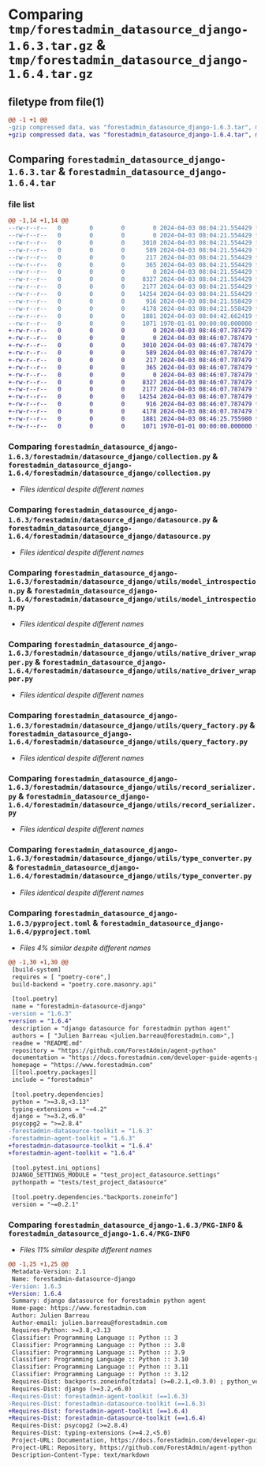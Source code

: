 # Comparing `tmp/forestadmin_datasource_django-1.6.3.tar.gz` & `tmp/forestadmin_datasource_django-1.6.4.tar.gz`

## filetype from file(1)

```diff
@@ -1 +1 @@
-gzip compressed data, was "forestadmin_datasource_django-1.6.3.tar", max compression
+gzip compressed data, was "forestadmin_datasource_django-1.6.4.tar", max compression
```

## Comparing `forestadmin_datasource_django-1.6.3.tar` & `forestadmin_datasource_django-1.6.4.tar`

### file list

```diff
@@ -1,14 +1,14 @@
--rw-r--r--   0        0        0        0 2024-04-03 08:04:21.554429 forestadmin_datasource_django-1.6.3/README.md
--rw-r--r--   0        0        0        0 2024-04-03 08:04:21.554429 forestadmin_datasource_django-1.6.3/forestadmin/datasource_django/__init__.py
--rw-r--r--   0        0        0     3010 2024-04-03 08:04:21.554429 forestadmin_datasource_django-1.6.3/forestadmin/datasource_django/collection.py
--rw-r--r--   0        0        0      589 2024-04-03 08:04:21.554429 forestadmin_datasource_django-1.6.3/forestadmin/datasource_django/datasource.py
--rw-r--r--   0        0        0      217 2024-04-03 08:04:21.554429 forestadmin_datasource_django-1.6.3/forestadmin/datasource_django/exception.py
--rw-r--r--   0        0        0      365 2024-04-03 08:04:21.554429 forestadmin_datasource_django-1.6.3/forestadmin/datasource_django/interface.py
--rw-r--r--   0        0        0        0 2024-04-03 08:04:21.554429 forestadmin_datasource_django-1.6.3/forestadmin/datasource_django/utils/__init__.py
--rw-r--r--   0        0        0     8327 2024-04-03 08:04:21.554429 forestadmin_datasource_django-1.6.3/forestadmin/datasource_django/utils/model_introspection.py
--rw-r--r--   0        0        0     2177 2024-04-03 08:04:21.554429 forestadmin_datasource_django-1.6.3/forestadmin/datasource_django/utils/native_driver_wrapper.py
--rw-r--r--   0        0        0    14254 2024-04-03 08:04:21.554429 forestadmin_datasource_django-1.6.3/forestadmin/datasource_django/utils/query_factory.py
--rw-r--r--   0        0        0      916 2024-04-03 08:04:21.558429 forestadmin_datasource_django-1.6.3/forestadmin/datasource_django/utils/record_serializer.py
--rw-r--r--   0        0        0     4178 2024-04-03 08:04:21.558429 forestadmin_datasource_django-1.6.3/forestadmin/datasource_django/utils/type_converter.py
--rw-r--r--   0        0        0     1881 2024-04-03 08:04:42.662419 forestadmin_datasource_django-1.6.3/pyproject.toml
--rw-r--r--   0        0        0     1071 1970-01-01 00:00:00.000000 forestadmin_datasource_django-1.6.3/PKG-INFO
+-rw-r--r--   0        0        0        0 2024-04-03 08:46:07.787479 forestadmin_datasource_django-1.6.4/README.md
+-rw-r--r--   0        0        0        0 2024-04-03 08:46:07.787479 forestadmin_datasource_django-1.6.4/forestadmin/datasource_django/__init__.py
+-rw-r--r--   0        0        0     3010 2024-04-03 08:46:07.787479 forestadmin_datasource_django-1.6.4/forestadmin/datasource_django/collection.py
+-rw-r--r--   0        0        0      589 2024-04-03 08:46:07.787479 forestadmin_datasource_django-1.6.4/forestadmin/datasource_django/datasource.py
+-rw-r--r--   0        0        0      217 2024-04-03 08:46:07.787479 forestadmin_datasource_django-1.6.4/forestadmin/datasource_django/exception.py
+-rw-r--r--   0        0        0      365 2024-04-03 08:46:07.787479 forestadmin_datasource_django-1.6.4/forestadmin/datasource_django/interface.py
+-rw-r--r--   0        0        0        0 2024-04-03 08:46:07.787479 forestadmin_datasource_django-1.6.4/forestadmin/datasource_django/utils/__init__.py
+-rw-r--r--   0        0        0     8327 2024-04-03 08:46:07.787479 forestadmin_datasource_django-1.6.4/forestadmin/datasource_django/utils/model_introspection.py
+-rw-r--r--   0        0        0     2177 2024-04-03 08:46:07.787479 forestadmin_datasource_django-1.6.4/forestadmin/datasource_django/utils/native_driver_wrapper.py
+-rw-r--r--   0        0        0    14254 2024-04-03 08:46:07.787479 forestadmin_datasource_django-1.6.4/forestadmin/datasource_django/utils/query_factory.py
+-rw-r--r--   0        0        0      916 2024-04-03 08:46:07.787479 forestadmin_datasource_django-1.6.4/forestadmin/datasource_django/utils/record_serializer.py
+-rw-r--r--   0        0        0     4178 2024-04-03 08:46:07.787479 forestadmin_datasource_django-1.6.4/forestadmin/datasource_django/utils/type_converter.py
+-rw-r--r--   0        0        0     1881 2024-04-03 08:46:25.755980 forestadmin_datasource_django-1.6.4/pyproject.toml
+-rw-r--r--   0        0        0     1071 1970-01-01 00:00:00.000000 forestadmin_datasource_django-1.6.4/PKG-INFO
```

### Comparing `forestadmin_datasource_django-1.6.3/forestadmin/datasource_django/collection.py` & `forestadmin_datasource_django-1.6.4/forestadmin/datasource_django/collection.py`

 * *Files identical despite different names*

### Comparing `forestadmin_datasource_django-1.6.3/forestadmin/datasource_django/datasource.py` & `forestadmin_datasource_django-1.6.4/forestadmin/datasource_django/datasource.py`

 * *Files identical despite different names*

### Comparing `forestadmin_datasource_django-1.6.3/forestadmin/datasource_django/utils/model_introspection.py` & `forestadmin_datasource_django-1.6.4/forestadmin/datasource_django/utils/model_introspection.py`

 * *Files identical despite different names*

### Comparing `forestadmin_datasource_django-1.6.3/forestadmin/datasource_django/utils/native_driver_wrapper.py` & `forestadmin_datasource_django-1.6.4/forestadmin/datasource_django/utils/native_driver_wrapper.py`

 * *Files identical despite different names*

### Comparing `forestadmin_datasource_django-1.6.3/forestadmin/datasource_django/utils/query_factory.py` & `forestadmin_datasource_django-1.6.4/forestadmin/datasource_django/utils/query_factory.py`

 * *Files identical despite different names*

### Comparing `forestadmin_datasource_django-1.6.3/forestadmin/datasource_django/utils/record_serializer.py` & `forestadmin_datasource_django-1.6.4/forestadmin/datasource_django/utils/record_serializer.py`

 * *Files identical despite different names*

### Comparing `forestadmin_datasource_django-1.6.3/forestadmin/datasource_django/utils/type_converter.py` & `forestadmin_datasource_django-1.6.4/forestadmin/datasource_django/utils/type_converter.py`

 * *Files identical despite different names*

### Comparing `forestadmin_datasource_django-1.6.3/pyproject.toml` & `forestadmin_datasource_django-1.6.4/pyproject.toml`

 * *Files 4% similar despite different names*

```diff
@@ -1,30 +1,30 @@
 [build-system]
 requires = [ "poetry-core",]
 build-backend = "poetry.core.masonry.api"
 
 [tool.poetry]
 name = "forestadmin-datasource-django"
-version = "1.6.3"
+version = "1.6.4"
 description = "django datasource for forestadmin python agent"
 authors = [ "Julien Barreau <julien.barreau@forestadmin.com>",]
 readme = "README.md"
 repository = "https://github.com/ForestAdmin/agent-python"
 documentation = "https://docs.forestadmin.com/developer-guide-agents-python/"
 homepage = "https://www.forestadmin.com"
 [[tool.poetry.packages]]
 include = "forestadmin"
 
 [tool.poetry.dependencies]
 python = ">=3.8,<3.13"
 typing-extensions = "~=4.2"
 django = ">=3.2,<6.0"
 psycopg2 = ">=2.8.4"
-forestadmin-datasource-toolkit = "1.6.3"
-forestadmin-agent-toolkit = "1.6.3"
+forestadmin-datasource-toolkit = "1.6.4"
+forestadmin-agent-toolkit = "1.6.4"
 
 [tool.pytest.ini_options]
 DJANGO_SETTINGS_MODULE = "test_project_datasource.settings"
 pythonpath = "tests/test_project_datasource"
 
 [tool.poetry.dependencies."backports.zoneinfo"]
 version = "~=0.2.1"
```

### Comparing `forestadmin_datasource_django-1.6.3/PKG-INFO` & `forestadmin_datasource_django-1.6.4/PKG-INFO`

 * *Files 11% similar despite different names*

```diff
@@ -1,25 +1,25 @@
 Metadata-Version: 2.1
 Name: forestadmin-datasource-django
-Version: 1.6.3
+Version: 1.6.4
 Summary: django datasource for forestadmin python agent
 Home-page: https://www.forestadmin.com
 Author: Julien Barreau
 Author-email: julien.barreau@forestadmin.com
 Requires-Python: >=3.8,<3.13
 Classifier: Programming Language :: Python :: 3
 Classifier: Programming Language :: Python :: 3.8
 Classifier: Programming Language :: Python :: 3.9
 Classifier: Programming Language :: Python :: 3.10
 Classifier: Programming Language :: Python :: 3.11
 Classifier: Programming Language :: Python :: 3.12
 Requires-Dist: backports.zoneinfo[tzdata] (>=0.2.1,<0.3.0) ; python_version < "3.9"
 Requires-Dist: django (>=3.2,<6.0)
-Requires-Dist: forestadmin-agent-toolkit (==1.6.3)
-Requires-Dist: forestadmin-datasource-toolkit (==1.6.3)
+Requires-Dist: forestadmin-agent-toolkit (==1.6.4)
+Requires-Dist: forestadmin-datasource-toolkit (==1.6.4)
 Requires-Dist: psycopg2 (>=2.8.4)
 Requires-Dist: typing-extensions (>=4.2,<5.0)
 Project-URL: Documentation, https://docs.forestadmin.com/developer-guide-agents-python/
 Project-URL: Repository, https://github.com/ForestAdmin/agent-python
 Description-Content-Type: text/markdown
```

